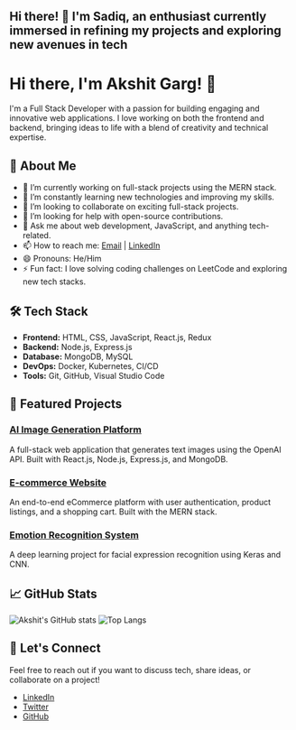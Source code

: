 ## Hi there! 👋 I'm Sadiq, an enthusiast currently immersed in refining my projects and exploring new avenues in tech

# Hi there, I'm Akshit Garg! 👋

I'm a Full Stack Developer with a passion for building engaging and innovative web applications. I love working on both the frontend and backend, bringing ideas to life with a blend of creativity and technical expertise.

## 🚀 About Me

- 🔭 I’m currently working on full-stack projects using the MERN stack.
- 🌱 I’m constantly learning new technologies and improving my skills.
- 👯 I’m looking to collaborate on exciting full-stack projects.
- 🤔 I’m looking for help with open-source contributions.
- 💬 Ask me about web development, JavaScript, and anything tech-related.
- 📫 How to reach me: [Email](mailto:akshit@example.com) | [LinkedIn](https://www.linkedin.com/in/akshit-garg/)
- 😄 Pronouns: He/Him
- ⚡ Fun fact: I love solving coding challenges on LeetCode and exploring new tech stacks.

## 🛠 Tech Stack

- **Frontend:** HTML, CSS, JavaScript, React.js, Redux
- **Backend:** Node.js, Express.js
- **Database:** MongoDB, MySQL
- **DevOps:** Docker, Kubernetes, CI/CD
- **Tools:** Git, GitHub, Visual Studio Code

## 🌟 Featured Projects

### [AI Image Generation Platform](https://github.com/akshitgarg/ai-image-generation-platform)
A full-stack web application that generates text images using the OpenAI API. Built with React.js, Node.js, Express.js, and MongoDB.

### [E-commerce Website](https://github.com/akshitgarg/e-commerce-website)
An end-to-end eCommerce platform with user authentication, product listings, and a shopping cart. Built with the MERN stack.

### [Emotion Recognition System](https://github.com/akshitgarg/emotion-recognition-system)
A deep learning project for facial expression recognition using Keras and CNN.

## 📈 GitHub Stats

![Akshit's GitHub stats](https://github-readme-stats.vercel.app/api?username=akshitgarg&show_icons=true&theme=radical)
![Top Langs](https://github-readme-stats.vercel.app/api/top-langs/?username=akshitgarg&layout=compact&theme=radical)

## 🤝 Let's Connect

Feel free to reach out if you want to discuss tech, share ideas, or collaborate on a project!

- [LinkedIn](https://www.linkedin.com/in/akshit-garg/)
- [Twitter](https://twitter.com/akshitgarg)
- [GitHub](https://github.com/akshitgarg)


